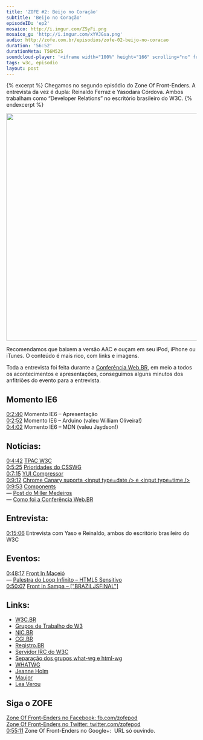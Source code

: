 ```yaml
---
title: 'ZOFE #2: Beijo no Coração'
subtitle: 'Beijo no Coração'
episodeID: 'ep2'
mosaico: http://i.imgur.com/ZSyFi.png
mosaico_g: 'http://i.imgur.com/xYVJGsa.png'
audio: http://zofe.com.br/episodios/zofe-02-beijo-no-coracao
duration: '56:52'
durationMeta: T56M52S
soundcloud-player: '<iframe width="100%" height="166" scrolling="no" frameborder="no" src="https://w.soundcloud.com/player/?url=https%3A//api.soundcloud.com/tracks/155517102%3Fsecret_token%3Ds-9P19G&amp;color=ff5500&amp;auto_play=false&amp;hide_related=true&amp;show_artwork=true&amp;show_comments=false&amp;show_user=false&amp;show_reposts=false"></iframe>'
tags: w3c, episodio
layout: post
---
```


{% excerpt %}
Chegamos no segundo episódio do Zone Of Front-Enders. A entrevista da vez é dupla: Reinaldo Ferraz e Yasodara Córdova. Ambos trabalham como “Developer Relations” no escritório brasileiro do W3C.
{% endexcerpt %}

<img title="Mosaico - Episódio 2 - Beijo no Coração" src="http://i.imgur.com/ZSyFi.png" class="mosaico" alt="" width="600" height="600">

Recomendamos que baixem a versão AAC e ouçam em seu iPod, iPhone ou iTunes. O conteúdo é mais rico, com links e imagens.

Toda a entrevista foi feita durante a [Conferência Web.BR](http://conferenciaweb.w3c.br), em meio a todos os acontecimentos e apresentações, conseguimos alguns minutos dos anfitriões do evento para a entrevista.

## Momento IE6

[0:2:40](#t=0:2:40) Momento IE6 – Apresentação<br>
[0:2:52](#t=0:2:52) Momento IE6 – Arduino (valeu William Oliveira!)<br>
[0:4:02](#t=0:4:02) Momento IE6 – MDN (valeu Jaydson!)

## Notícias:

[0:4:42](#t=0:4:42) [TPAC W3C](http://www.w3.org/2012/10/TPAC/ "TPAC W3C")<br>
[0:5:25](#t=0:5:25) [Prioridades do CSSWG](http://disruptive-innovations.com/zoo/customers/CSSWG/Priorities.html "Prioridades do CSSWG")<br>
[0:7:15](#t=0:7:15) [YUI Compressor](http://www.yuiblog.com/blog/2012/10/16/state-of-yui-compressor/ "YUI Compressor")<br>
[0:9:12](#t=0:9:12) [Chrome Canary suporta &lt;input type=date /&gt; e &lt;input type=time /&gt;](https://twitter.com/danielfilho/status/263318786327855105 "Twitter: Canary suporta a type date e time em inputs")<br>
[0:9:53](#t=0:9:53) [Components](https://github.com/component/component "Components")<br>
  — [Post do Miller Medeiros](http://blog.millermedeiros.com/stop-writing-plugins-start-writing-components/ "Post do Miller Medeiros")<br>
  — [Como foi a Conferência Web.BR](http://conferenciaweb.w3c.br "Como foi a Conferência Web.BR")

## Entrevista:

[0:15:06](#t=0:15:06) Entrevista com Yaso e Reinaldo, ambos do escritório brasileiro do W3C

## Eventos:

[0:48:17](#t=0:48:17) [Front In Maceió](http://frontinmaceio.com.br/ "Front In Maceió")<br>
  — [Palestra do Loop Infinito – HTML5 Sensitivo](https://speakerdeck.com/loopinfinito/html5-sensitivo-seu-browser-no-plano-astral "Palestra do Loop Infinito – HTML5 Sensitivo")<br>
[0:50:07](#t=0:50:07) [Front In Sampa – \["BRAZILJSFINAL"\]](http://www.frontinsampa.com.br/ "Front In Sampa")

## Links:

- [W3C.BR](http://w3c.br/ "W3C.BR")
- [Grupos de Trabalho do W3](http://www.w3.org/Consortium/activities#Math_Working_Group "Grupos de Trabalho do W3")
- [NIC.BR](http://nic.br/ "NIC.BR")
- [CGI.BR](http://cgi.br/ "CGI.BR")
- [Registro.BR](http://registro.br/ "Registro.BR")
- [Servidor IRC do W3C](irc://irc.w3.org/ "Servidor IRC do W3C")
- [Separação dos grupos what-wg e html-wg](http://lists.w3.org/Archives/Public/public-whatwg-archive/2012Jul/0119.html "Separação dos grupos what-wg e html-wg")
- [WHATWG](http://whatwg.org "WHATWG")
- [Jeanne Holm](http://www.linkedin.com/in/jeanneholm "Jeanne Holm")
- [Maujor](http://maujor.com.br/ "Maujorsauro-Rex")
- [Lea Verou](http://lea.verou.me/ "Lea Verou")

## Siga o ZOFE

[Zone Of Front-Enders no Facebook: fb.com/zofepod](http://fb.com/zofepod/ "ZOFE no Facebook: fb.com/zofepod")<br>
[Zone Of Front-Enders no Twitter: twitter.com/zofepod](http://twitter.com/zofepod/ "ZOFE no Twitter")<br>
[0:55:11](#t=0:55:11) Zone Of Front-Enders no Google+: &nbsp;URL só ouvindo.
